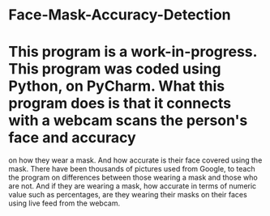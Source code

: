 # Face-Mask-Accuracy-Detection
# This program is a work-in-progress. This program was coded using Python, on PyCharm. What this program does is that it connects with a webcam scans the person's face and accuracy
  on how they wear a mask. And how accurate is their face covered using the mask. 
  There have been thousands of pictures used from Google, to teach the program on differences between those wearing a mask and those who are not. And if they are wearing a mask, how accurate in terms of numeric value such as percentages, are they wearing their masks on their faces using live feed from the webcam.
